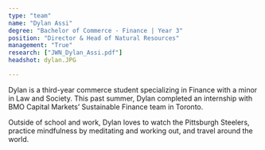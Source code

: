 ```yaml
---
type: "team"
name: "Dylan Assi"
degree: "Bachelor of Commerce - Finance | Year 3"
position: "Director & Head of Natural Resources"
management: "True"
research: ["JWN_Dylan_Assi.pdf"]
headshot: dylan.JPG

---
```


Dylan is a third-year commerce student specializing in Finance with a minor in Law and Society. This past summer, Dylan completed an internship with BMO Capital Markets’ Sustainable Finance team in Toronto. 

Outside of school and work, Dylan loves to watch the Pittsburgh Steelers, practice mindfulness by meditating and working out, and travel around the world.

